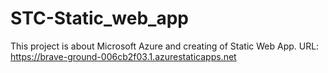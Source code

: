 # STC-Static_web_app
This project is about Microsoft Azure and creating of Static Web App.
URL: https://brave-ground-006cb2f03.1.azurestaticapps.net
